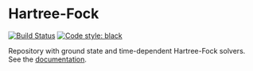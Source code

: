 # Hartree-Fock

[![Build Status](https://travis-ci.com/Schoyen/hartree-fock.svg?token=MvgH7xLNL8iVfczJpp8Q&branch=master)](https://travis-ci.com/Schoyen/hartree-fock)
[![Code style: black](https://img.shields.io/badge/code%20style-black-000000.svg)](https://github.com/ambv/black)

Repository with ground state and time-dependent Hartree-Fock solvers.
See the [documentation](https://schoyen.github.io/hartree-fock/).
